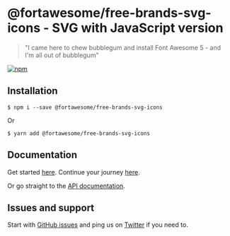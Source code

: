# @fortawesome/free-brands-svg-icons - SVG with JavaScript version

> "I came here to chew bubblegum and install Font Awesome 5 - and I'm all out of bubblegum"

[![npm](https://img.shields.io/npm/v/@fortawesome/free-brands-svg-icons.svg?style=flat-square)](https://www.npmjs.com/package/@fortawesome/free-brands-svg-icons)

## Installation

```
$ npm i --save @fortawesome/free-brands-svg-icons
```

Or

```
$ yarn add @fortawesome/free-brands-svg-icons
```

## Documentation

Get started [here](https://fontawesome.com/how-to-use/on-the-web/setup/getting-started). Continue your journey [here](https://fontawesome.com/how-to-use/on-the-web/advanced).

Or go straight to the [API documentation](https://fontawesome.com/how-to-use/with-the-api).

## Issues and support

Start with [GitHub issues](https://github.com/FortAwesome/Font-Awesome/issues) and ping us on [Twitter](https://x.com/fontawesome) if you need to.
